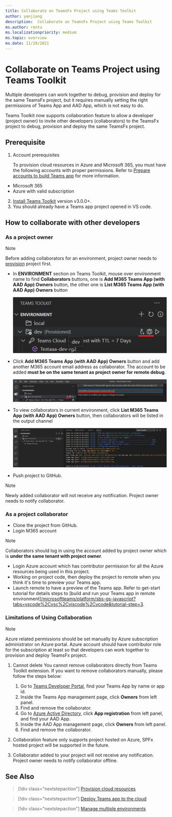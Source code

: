 ```yaml
---
title: Collaborate on TeamsFx Project using Teams Toolkit
author: yanjiang
description:  Collaborate on TeamsFx Project using Teams Toolkit
ms.author: rentu
ms.localizationpriority: medium
ms.topic: overview
ms.date: 11/29/2021
---
```


# Collaborate on Teams Project using Teams Toolkit

Multiple developers can work together to debug, provision and deploy for the same TeamsFx project, but it requires manually setting the right permissions of Teams App and AAD App, which is not easy to do.

Teams Toolkit now supports collaboration feature to allow a developer (project owner) to invite other developers (collaborators) to the TeamsFx project to debug, provision and deploy the same TeamsFx project.

## Prerequisite

1. Account prerequisites

    To provision cloud resources in Azure and Microsoft 365, you must have the following accounts with proper permissions. Refer to [Prepare accounts to build Teams app](accounts.md) for more information.

* Microsoft 365
* Azure with valid subscription

2. [Install Teams Toolkit](https://marketplace.visualstudio.com/items?itemName=TeamsDevApp.ms-teams-vscode-extension) version v3.0.0+.
1. You should already have a Teams app project opened in VS code.

## How to collaborate with other developers

### As a project owner

> [!NOTE]
> Before adding collaborators for an environment, project owner needs to [provision](provision.md) project first.

* In **ENVIRONMENT** section on Teams Toolkit, mouse over environment name to find **Collaborators** buttons, one is **Add M365 Teams App (with AAD App) Owners** button, the other one is **List M365 Teams App (with AAD App) Owners** button

  ![collaboration buttons](./images/collaboration-buttons.png)

* Click **Add M365 Teams App (with AAD App) Owners** button and add another M365 account email address as collaborator. The account to be added **must be on the same tenant as project owner for remote debug**.

  ![input collaborator email](./images/collaboration-add-owner-email.png)

* To view collaborators in current environment, click **List M365 Teams App (with AAD App) Owners** button, then collaborators will be listed in the output channel

  ![collaboration list owners](./images/collaboration-list-owners.png)

* Push project to GitHub.

> [!NOTE]
> Newly added collaborator will not receive any notification. Project owner needs to notify collaborator.

### As a project collaborator

* Clone the project from GitHub.
* Login M365 account

> [!NOTE]
> Collaborators should log in using the account added by project owner which is **under the same tenant with project owner**.

* Login Azure account which has contributor permission for all the Azure resources being used in this project.
* Working on project code, then deploy the project to remote when you think it's time to preview your Teams app.
* Launch remote to have a preview of the Teams app. Refer to get-start tutorial for details steps to [build and run your Teams app in remote environment][/microsoftteams/platform/sbs-gs-javascript?tabs=vscode%2Cvsc%2Cviscode%2Cvcode&tutorial-step=3](/microsoftteams/platform/sbs-gs-javascript?tabs=vscode%2Cvsc%2Cviscode%2Cvcode&tutorial-step=3).

### Limitations of Using Collaboration

> [!NOTE]
> Azure related permissions should be set manually by Azure subscription administrator on Azure portal. Azure account should have contributor role for the subscription at least so that developers can work together to provision and deploy TeamsFx project.

1. Cannot delete
 You cannot remove collaborators directly from Teams Toolkit extension. If you want to remove collaborators manually, please follow the steps below:

      1. Go to [Teams Developer Portal](https://dev.teams.microsoft.com/apps), find your Teams App by name or app id.
      2. Inside the Teams App management page, click **Owners** from left panel.
      3. Find and remove the collaborator.
      4. Go to [Azure Active Directory](https://ms.portal.azure.com/#blade/Microsoft_AAD_IAM/ActiveDirectoryMenuBlade/RegisteredApps), click **App registration** from left panel, and find your AAD App.
      5. Inside the AAD App management page, click **Owners** from left panel.
      6. Find and remove the collaborator.

1. Collaboration feature only supports project hosted on Azure, SPFx hosted project will be supported in the future.

1. Collaborator added to your project will not receive any notification. Project owner needs to notify collaborator offline.

## See Also

> [!div class="nextstepaction"]
> [Provision cloud resources](provision.md)

> [!div class="nextstepaction"]
> [Deploy Teams app to the cloud](deploy.md)

> [!div class="nextstepaction"]
> [Manage multiple environments](TeamsFx-multi-env.md)
